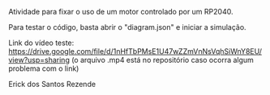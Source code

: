 Atividade para fixar o uso de um motor controlado por um RP2040.

Para testar o código, basta abrir o "diagram.json" e iniciar a simulação.

Link do vídeo teste:
https://drive.google.com/file/d/1nHfTbPMsE1U47wZZmVnNsVqhSiWnY8EU/view?usp=sharing
(o arquivo .mp4 está no repositório caso ocorra algum problema com o link)

Erick dos Santos Rezende
